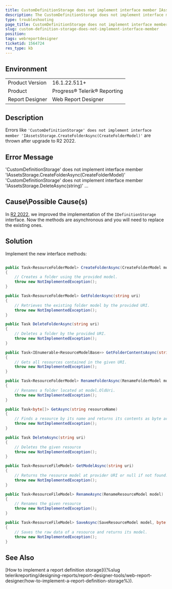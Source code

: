 ```yaml
---
title: CustomDefinitionStorage does not implement interface member IAssetsStorage.CreateFolderAsync(CreateFolderModel)
description: The CustomDefinitionStorage does not implement interface member IAssetsStorage.CreateFolderAsync(CreateFolderModel) is thrown after upgrade to R2 2022
type: troubleshooting
page_title: CustomDefinitionStorage does not implement interface member IAssetsStorage.CreateFolderAsync(CreateFolderModel)
slug: custom-definition-storage-does-not-implement-interface-member
position: 
tags: webreportdesigner
ticketid: 1564724
res_type: kb
---
```


## Environment
<table>
	<tbody>
		<tr>
			<td>Product Version</td>
			<td>16.1.22.511+</td>
		</tr>
		<tr>
			<td>Product</td>
			<td>Progress® Telerik® Reporting</td>
		</tr>
		<tr>
			<td>Report Designer</td>
			<td>Web Report Designer</td>
		</tr>
	</tbody>
</table>


## Description
Errors like `'CustomDefinitionStorage' does not implement interface member 'IAssetsStorage.CreateFolderAsync(CreateFolderModel)'` are thrown after upgrade to R2 2022.

## Error Message
'CustomDefinitionStorage' does not implement interface member 'IAssetsStorage.CreateFolderAsync(CreateFolderModel)'
'CustomDefinitionStorage' does not implement interface member 'IAssetsStorage.DeleteAsync(string)'
...


## Cause\Possible Cause(s)
In [R2 2022](https://www.telerik.com/support/whats-new/reporting/release-history/progress-telerik-reporting-r2-2022-16-1-22-511), we improved the implementation of the `IDefinitionStorage` interface. Now the methods are asynchronous and you will need to replace
the existing ones.

## Solution
Implement the new interface methods:
````C#

public Task<ResourceFolderModel> CreateFolderAsync(CreateFolderModel model)
{
    // Creates a folder using the provided model.
    throw new NotImplementedException();
}

public Task<ResourceFolderModel> GetFolderAsync(string uri)
{
    // Retrieves the existing folder model by the provided URI.
    throw new NotImplementedException();
}

public Task DeleteFolderAsync(string uri)
{
    // Deletes a folder by the provided URI.
    throw new NotImplementedException();
}

public Task<IEnumerable<ResourceModelBase>> GetFolderContentsAsync(string uri)
{
    // Gets all resources contained in the given URI.
    throw new NotImplementedException();
}

public Task<ResourceFolderModel> RenameFolderAsync(RenameFolderModel model)
{
    // Renames a folder located at model.OldUri.
    throw new NotImplementedException();
}

public Task<byte[]> GetAsync(string resourceName)
{
    // Finds a resource by its name and returns its contents as byte array.
    throw new NotImplementedException();
}

public Task DeleteAsync(string uri)
{
    // Deletes the given resource
    throw new NotImplementedException();
}

public Task<ResourceFileModel> GetModelAsync(string uri)
{
    // Returns the resource model at provider URI or null if not found.
    throw new NotImplementedException();
}

public Task<ResourceFileModel> RenameAsync(RenameResourceModel model)
{
    // Renames the given resource
    throw new NotImplementedException();
}

public Task<ResourceFileModel> SaveAsync(SaveResourceModel model, byte[] resource)
{
    // Saves the raw data of a resource and returns its model.
    throw new NotImplementedException();
}
````

## See Also
[How to implement a report definition storage]({%slug telerikreporting/designing-reports/report-designer-tools/web-report-designer/how-to-implement-a-report-definition-storage%}).
